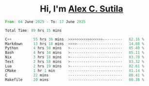 <h1 align="center">Hi, I'm <a href="https://github.com/alexsutila" target="blank">Alex C. Sutila</a></h1>

<!--START_SECTION:waka-->

```rust
From: 04 June 2025 - To: 17 June 2025

Total Time: 89 hrs 15 mins

C++          55 hrs 36 mins  >>>>>>>>>>>>>>>>---------   62.16 %
Markdown     13 hrs 18 mins  >>>>---------------------   14.88 %
Python       4 hrs 50 mins   >------------------------   05.40 %
Bash         4 hrs 34 mins   >------------------------   05.11 %
Nix          3 hrs 18 mins   >------------------------   03.70 %
Text         2 hrs 58 mins   >------------------------   03.32 %
Lua          2 hrs 19 mins   >------------------------   02.61 %
CMake        1 hr 1 min      -------------------------   01.14 %
C            22 mins         -------------------------   00.41 %
Makefile     20 mins         -------------------------   00.38 %
```

<!--END_SECTION:waka-->
